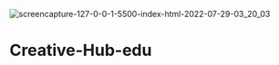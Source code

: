 ![screencapture-127-0-0-1-5500-index-html-2022-07-29-03_20_03](https://user-images.githubusercontent.com/62950588/181639691-7ee0717e-6912-4ded-ad2c-e8d9c491a848.png)
# Creative-Hub-edu
 
